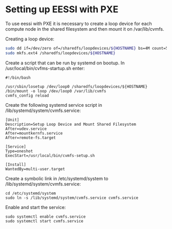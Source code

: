 # Setting up EESSI with PXE

To use eessi with PXE it is necessary to create a loop device for each compute node in the shared filesystem and then 
mount it on /var/lib/cvmfs. 

Creating a loop device:
```bash
sudo dd if=/dev/zero of=/sharedfs/loopdevices/${HOSTNAME} bs=4M count=5120
sudo mkfs.ext4 /sharedfs/loopdevices/${HOSTNAME}
```
Create a script that can be run by systemd on bootup. In /usr/local/bin/cvfms-startup.sh enter:
```
#!/bin/bash

/usr/sbin/losetup /dev/loop0 /sharedfs/loopdevices/${HOSTNAME}
/bin/mount -o loop /dev/loop0 /var/lib/cvmfs
cvmfs_config reload
```

Create the following systemd service script in /lib/systemd/system/cvmfs.service:
```
[Unit]
Description=Setup Loop Device and Mount Shared Filesystem
After=udev.service
After=mountkernfs.service
After=remote-fs.target

[Service]
Type=oneshot
ExecStart=/usr/local/bin/cvmfs-setup.sh

[Install]
WantedBy=multi-user.target
```

Create a symbolic link in /etc/systemd/system to /lib/systemd/system/cvmfs.service:

```
cd /etc/systemd/system
sudo ln -s /lib/systemd/system/cvmfs.service cvmfs.service
```

Enable and start the service:
```
sudo systemctl enable cvmfs.service
sudo systemctl start cvmfs.service
```
